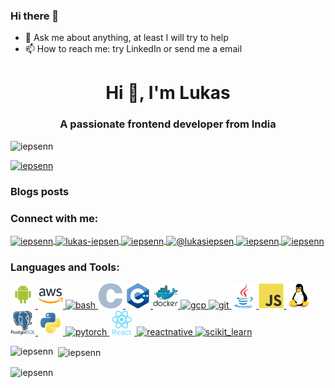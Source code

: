 ### Hi there 👋

<!-- - 🔭 I’m currently working on ... -->
<!-- - 🌱 I’m currently learning ... -->
<!-- - 👯 I’m looking to collaborate on ... -->
<!-- - 🤔 I’m looking for help with ... -->
- 💬 Ask me about anything, at least I will try to help
- 📫 How to reach me: try LinkedIn or send me a email

<h1 align="center">Hi 👋, I'm Lukas</h1>
<h3 align="center">A passionate frontend developer from India</h3>

<p align="left">
    <img src="https://komarev.com/ghpvc/?username=iepsenn&label=Profile%20views&color=0e75b6&style=flat" alt="iepsenn" />
</p>

<p align="left">
    <a href="https://github.com/ryo-ma/github-profile-trophy"><img src="https://github-profile-trophy.vercel.app/?username=iepsenn" alt="iepsenn" /></a>
</p>

### Blogs posts
<!-- BLOG-POST-LIST:START -->
<!-- BLOG-POST-LIST:END -->

<h3 align="left">Connect with me:</h3>
<p align="left">
    <a href="https://dev.to/iepsenn" target="blank">
        <img align="center" src="https://cdn.jsdelivr.net/npm/simple-icons@3.0.1/icons/dev-dot-to.svg" alt="iepsenn" height="30" width="40" />
    </a>
    <a href="https://linkedin.com/in/lukas-iepsen" target="blank">
        <img align="center" src="https://cdn.jsdelivr.net/npm/simple-icons@3.0.1/icons/linkedin.svg" alt="lukas-iepsen" height="30" width="40" />
    </a>
    <a href="https://kaggle.com/iepsenn" target="blank">
        <img align="center" src="https://cdn.jsdelivr.net/npm/simple-icons@3.0.1/icons/kaggle.svg" alt="iepsenn" height="30" width="40" />
    </a>
    <a href="https://medium.com/@lukasiepsen" target="blank">
        <img align="center" src="https://cdn.jsdelivr.net/npm/simple-icons@3.0.1/icons/medium.svg" alt="@lukasiepsen" height="30" width="40" />
    </a>
    <a href="https://www.hackerrank.com/iepsenn" target="blank">
        <img align="center" src="https://cdn.jsdelivr.net/npm/simple-icons@3.0.1/icons/hackerrank.svg" alt="iepsenn" height="30" width="40" />
    </a>
    <a href="https://www.leetcode.com/iepsenn" target="blank">
        <img align="center" src="https://cdn.jsdelivr.net/npm/simple-icons@3.0.1/icons/leetcode.svg" alt="iepsenn" height="30" width="40" />
    </a>
</p>

<h3 align="left">Languages and Tools:</h3>
<p align="left"> 
    <a href="https://developer.android.com" target="_blank">
        <img src="https://raw.githubusercontent.com/devicons/devicon/master/icons/android/android-original-wordmark.svg" alt="android" width="40" height="40"/>
    </a> 
    <a href="https://aws.amazon.com" target="_blank">
        <img src="https://raw.githubusercontent.com/devicons/devicon/master/icons/amazonwebservices/amazonwebservices-original-wordmark.svg" alt="aws" width="40" height="40"/>
    </a> 
    <a href="https://www.gnu.org/software/bash/" target="_blank">
        <img src="https://www.vectorlogo.zone/logos/gnu_bash/gnu_bash-icon.svg" alt="bash" width="40" height="40"/>
    </a>
    <a href="https://www.cprogramming.com/" target="_blank">
        <img src="https://raw.githubusercontent.com/devicons/devicon/master/icons/c/c-original.svg" alt="c" width="40" height="40"/>
    </a>
    <a href="https://www.w3schools.com/cpp/" target="_blank">
        <img src="https://raw.githubusercontent.com/devicons/devicon/master/icons/cplusplus/cplusplus-original.svg" alt="cplusplus" width="40" height="40"/>
    </a>
    <a href="https://www.docker.com/" target="_blank">
        <img src="https://raw.githubusercontent.com/devicons/devicon/master/icons/docker/docker-original-wordmark.svg" alt="docker" width="40" height="40"/>
    </a>
    <a href="https://cloud.google.com" target="_blank">
        <img src="https://www.vectorlogo.zone/logos/google_cloud/google_cloud-icon.svg" alt="gcp" width="40" height="40"/>
    </a>
    <a href="https://git-scm.com/" target="_blank">
        <img src="https://www.vectorlogo.zone/logos/git-scm/git-scm-icon.svg" alt="git" width="40" height="40"/>
    </a>
    <a href="https://www.java.com" target="_blank">
        <img src="https://raw.githubusercontent.com/devicons/devicon/master/icons/java/java-original.svg" alt="java" width="40" height="40"/>
    </a>
    <a href="https://developer.mozilla.org/en-US/docs/Web/JavaScript" target="_blank">
        <img src="https://raw.githubusercontent.com/devicons/devicon/master/icons/javascript/javascript-original.svg" alt="javascript" width="40" height="40"/>
    </a>
    <a href="https://www.linux.org/" target="_blank">
        <img src="https://raw.githubusercontent.com/devicons/devicon/master/icons/linux/linux-original.svg" alt="linux" width="40" height="40"/>
    </a>
    <a href="https://www.postgresql.org" target="_blank">
        <img src="https://raw.githubusercontent.com/devicons/devicon/master/icons/postgresql/postgresql-original-wordmark.svg" alt="postgresql" width="40" height="40"/>
    </a>
    <a href="https://www.python.org" target="_blank">
        <img src="https://raw.githubusercontent.com/devicons/devicon/master/icons/python/python-original.svg" alt="python" width="40" height="40"/>
    </a>
    <a href="https://pytorch.org/" target="_blank">
        <img src="https://www.vectorlogo.zone/logos/pytorch/pytorch-icon.svg" alt="pytorch" width="40" height="40"/>
    </a>
    <a href="https://reactjs.org/" target="_blank">
        <img src="https://raw.githubusercontent.com/devicons/devicon/master/icons/react/react-original-wordmark.svg" alt="react" width="40" height="40"/>
    </a>
    <a href="https://reactnative.dev/" target="_blank">
        <img src="https://reactnative.dev/img/header_logo.svg" alt="reactnative" width="40" height="40"/>
    </a>
    <a href="https://scikit-learn.org/" target="_blank">
        <img src="https://upload.wikimedia.org/wikipedia/commons/0/05/Scikit_learn_logo_small.svg" alt="scikit_learn" width="40" height="40"/>
    </a>
</p>

<p>
    <img align="left" src="https://github-readme-stats.vercel.app/api/top-langs?username=iepsenn&show_icons=true&locale=en&layout=compact" alt="iepsenn" />
</p>

<p>&nbsp;
    <img align="center" src="https://github-readme-stats.vercel.app/api?username=iepsenn&show_icons=true&locale=en" alt="iepsenn" />
</p>

<p>
    <img align="center" src="https://github-readme-streak-stats.herokuapp.com/?user=iepsenn&" alt="iepsenn" />
</p>
